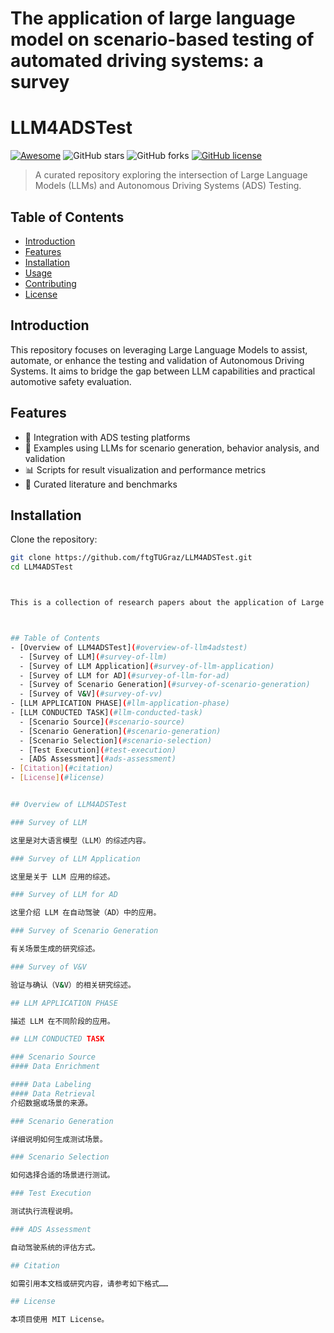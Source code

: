 # The application of large language model on scenario-based testing of automated driving systems: a survey
# LLM4ADSTest

[![Awesome](https://cdn.rawgit.com/sindresorhus/awesome/d7305f38d29fed78fa85652e3a63e154dd8e8829/media/badge.svg)](https://github.com/sindresorhus/awesome)
![GitHub stars](https://img.shields.io/github/stars/ftgTUGraz/LLM4ADSTest?color=yellow)
![GitHub forks](https://img.shields.io/github/forks/ftgTUGraz/LLM4ADSTest?color=9cf)
[![GitHub license](https://img.shields.io/github/license/ftgTUGraz/LLM4ADSTest)](https://github.com/ftgTUGraz/LLM4ADSTest/blob/main/LICENSE)

> A curated repository exploring the intersection of Large Language Models (LLMs) and Autonomous Driving Systems (ADS) Testing.

## Table of Contents

- [Introduction](#introduction)
- [Features](#features)
- [Installation](#installation)
- [Usage](#usage)
- [Contributing](#contributing)
- [License](#license)

## Introduction

This repository focuses on leveraging Large Language Models to assist, automate, or enhance the testing and validation of Autonomous Driving Systems. It aims to bridge the gap between LLM capabilities and practical automotive safety evaluation.

## Features

- 🚗 Integration with ADS testing platforms  
- 🤖 Examples using LLMs for scenario generation, behavior analysis, and validation  
- 📊 Scripts for result visualization and performance metrics  
- 📁 Curated literature and benchmarks

## Installation

Clone the repository:
```bash
git clone https://github.com/ftgTUGraz/LLM4ADSTest.git
cd LLM4ADSTest



This is a collection of research papers about the application of Large Language Model (LLM) on scenario-based testing of automated driving systems. This survey not only reviews how LLMs are applied in scenario-based testing (e.g., phases, models, and strategies), but also investigates critical challenges (e.g., safety risks) and practical considerations (e.g., integration with industry-standard tools) to provide a holistic view of their real-world. Maintained by zhaoyongqi2022 and dongbi0719.



## Table of Contents 
- [Overview of LLM4ADSTest](#overview-of-llm4adstest)
  - [Survey of LLM](#survey-of-llm)
  - [Survey of LLM Application](#survey-of-llm-application)
  - [Survey of LLM for AD](#survey-of-llm-for-ad)
  - [Survey of Scenario Generation](#survey-of-scenario-generation)
  - [Survey of V&V](#survey-of-vv)
- [LLM APPLICATION PHASE](#llm-application-phase)
- [LLM CONDUCTED TASK](#llm-conducted-task)
  - [Scenario Source](#scenario-source)
  - [Scenario Generation](#scenario-generation)
  - [Scenario Selection](#scenario-selection)
  - [Test Execution](#test-execution)
  - [ADS Assessment](#ads-assessment)
- [Citation](#citation)
- [License](#license)


## Overview of LLM4ADSTest

### Survey of LLM

这里是对大语言模型（LLM）的综述内容。

### Survey of LLM Application

这里是关于 LLM 应用的综述。

### Survey of LLM for AD

这里介绍 LLM 在自动驾驶（AD）中的应用。

### Survey of Scenario Generation

有关场景生成的研究综述。

### Survey of V&V

验证与确认（V&V）的相关研究综述。

## LLM APPLICATION PHASE

描述 LLM 在不同阶段的应用。

## LLM CONDUCTED TASK

### Scenario Source
#### Data Enrichment

#### Data Labeling
#### Data Retrieval
介绍数据或场景的来源。

### Scenario Generation

详细说明如何生成测试场景。

### Scenario Selection

如何选择合适的场景进行测试。

### Test Execution

测试执行流程说明。

### ADS Assessment

自动驾驶系统的评估方式。

## Citation

如需引用本文档或研究内容，请参考如下格式……

## License

本项目使用 MIT License。


